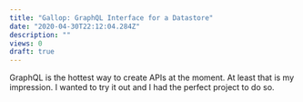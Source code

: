 ```yaml
---
title: "Gallop: GraphQL Interface for a Datastore"
date: "2020-04-30T22:12:04.284Z"
description: ""
views: 0
draft: true
---
```


<!--
Prewriting:
Idea: Writing about the GraphQL front-end for Gallop.
More ideas:
- Caching.
-->

GraphQL is the hottest way to create APIs at the moment. At least that is my impression. I wanted to try it out and I had the perfect project to do so.
